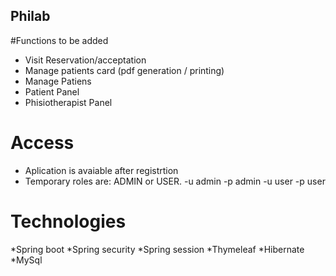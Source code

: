 ## Philab
#Functions to be added
* Visit Reservation/acceptation
* Manage patients card (pdf generation / printing)
* Manage Patiens
* Patient Panel
* Phisiotherapist Panel
# Access
- Aplication is avaiable after registrtion
- Temporary roles are: ADMIN or USER.
 -u admin -p admin
 -u user -p user
# Technologies
*Spring boot
*Spring security
*Spring session
*Thymeleaf
*Hibernate
*MySql
